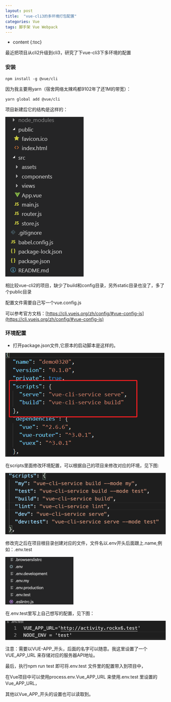 ```yaml
---
layout: post
title:  "vue-cli3的多环境打包配置"
categories: Vue
tags: 脚手架 Vue Webpack
---
```


* content
{:toc}

最近把项目从cli2升级到cli3，研究了下vue-cli3下多环境的配置


		   					    
				




### 安装


```shell
npm install -g @vue/cli
```

因为我主要用yarn（宿舍网络太辣鸡都9102年了还1M的带宽）：

```shell
yarn global add @vue/cli
```

项目新建后它的结构是这样的：

![](/img/img20191203.png)

相比较vue-cli2的项目，缺少了build和config目录，另外static目录也没了，多了个public目录

配置文件需要自己写一个vue.config.js

可以参考官方文档：[https://cli.vuejs.org/zh/config/#vue-config-js](https://cli.vuejs.org/zh/config/#vue-config-js)


### 环境配置


* 打开package.json文件,它原本的启动脚本是这样的。

![](/img/img2019120302.png)

在scripts里面修改环境配置，可以根据自己的项目来修改对应的环境，见下图:

![](/img/img2019120303.png)

修改完之后在项目根目录创建对应的文件，文件名以.env开头后面跟上.name,例如：.env.test

![](/img/img2019120304.png)

在.env.test里写上自己想写的配置，见下图：

![](/img/img2019120305.png)


注意：需要以VUE-APP_开头，后面的名字可以随意。我这里设置了一个VUE_APP_URL 来存储对应的服务器API地址。

最后，执行npm run test 即可将.env.test 文件里的配置带入到项目中，

在Vue项目中可以使用process.env.Vue_APP_URL 来使用.env.test 里设置的Vue_APP_URL，

其他以Vue_APP_开头的设置也可以读取到。







   













